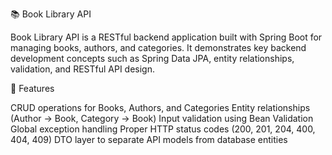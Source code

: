 📚 Book Library API

Book Library API is a RESTful backend application built with Spring Boot for managing books, authors, and categories.
It demonstrates key backend development concepts such as Spring Data JPA, entity relationships, validation, and RESTful API design.

🚀 Features

CRUD operations for Books, Authors, and Categories
Entity relationships (Author → Book, Category → Book)
Input validation using Bean Validation
Global exception handling
Proper HTTP status codes (200, 201, 204, 400, 404, 409)
DTO layer to separate API models from database entities
